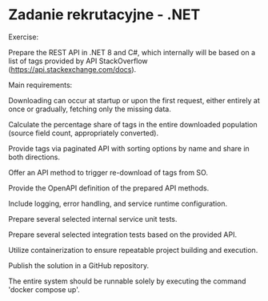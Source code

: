 # Zadanie rekrutacyjne - .NET

Exercise:

Prepare the REST API in .NET 8 and C#, which internally will be based on a list of tags provided by API StackOverflow (https://api.stackexchange.com/docs).

Main requirements:

Downloading can occur at startup or upon the first request, either entirely at once or gradually, fetching only the missing data.

Calculate the percentage share of tags in the entire downloaded population (source field count, appropriately converted).

Provide tags via paginated API with sorting options by name and share in both directions.

Offer an API method to trigger re-download of tags from SO.

Provide the OpenAPI definition of the prepared API methods.

Include logging, error handling, and service runtime configuration.

Prepare several selected internal service unit tests.

Prepare several selected integration tests based on the provided API.

Utilize containerization to ensure repeatable project building and execution.

Publish the solution in a GitHub repository.

The entire system should be runnable solely by executing the command 'docker compose up'.

